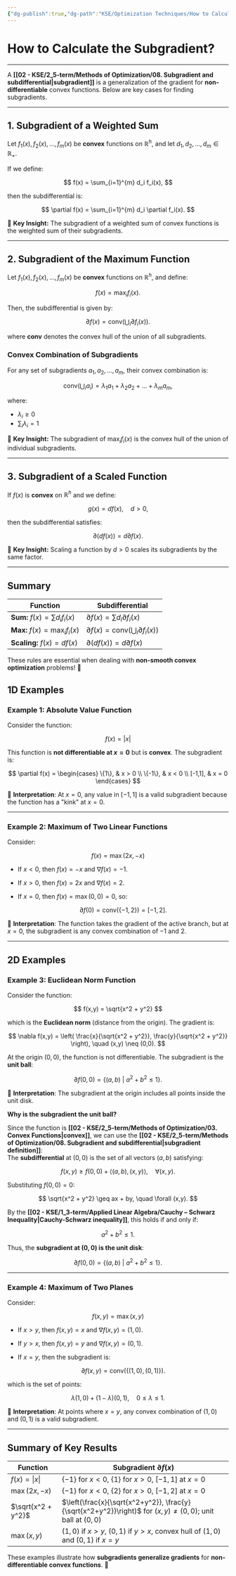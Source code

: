 ```yaml
---
{"dg-publish":true,"dg-path":"KSE/Optimization Techniques/How to Calculate the Subgradient.md","permalink":"/kse/optimization-techniques/how-to-calculate-the-subgradient/","tags":["kse","math/calculus"],"created":"2025-03-10T12:13:41.719+02:00","updated":"2025-03-10T14:37:43.827+02:00"}
---
```



# How to Calculate the Subgradient?

---

A **[[02 - KSE/2_5-term/Methods of Optimization/08. Subgradient and subdifferential\|subgradient]]** is a generalization of the gradient for **non-differentiable** convex functions. Below are key cases for finding subgradients.

---

## 1️. Subgradient of a Weighted Sum

Let $f_1(x), f_2(x), \dots, f_m(x)$ be **convex** functions on $\mathbb{R}^h$, and let $d_1, d_2, \dots, d_m \in \mathbb{R}_+$.

If we define:

$$
f(x) = \sum_{i=1}^{m} d_i f_i(x),
$$

then the subdifferential is:

$$
\partial f(x) = \sum_{i=1}^{m} d_i \partial f_i(x).
$$

🔹 **Key Insight:** The subgradient of a weighted sum of convex functions is the weighted sum of their subgradients.

---

## 2️. Subgradient of the Maximum Function

Let $f_1(x), f_2(x), \dots, f_m(x)$ be **convex** functions on $\mathbb{R}^h$, and define:

$$
f(x) = \max_i f_i(x).
$$

Then, the subdifferential is given by:

$$
\partial f(x) = \text{conv} \left( \bigcup_i \partial f_i(x) \right).
$$

where **conv** denotes the convex hull of the union of all subgradients.

### Convex Combination of Subgradients

For any set of subgradients $a_1, a_2, \dots, a_m$, their convex combination is:

$$
\text{conv} \left( \bigcup_i a_i \right) = \lambda_1 a_1 + \lambda_2 a_2 + \dots + \lambda_m a_m,
$$

where:

- $\lambda_i \geq 0$
- $\sum_{i} \lambda_i = 1$

🔹 **Key Insight:** The subgradient of $\max_i f_i(x)$ is the convex hull of the union of individual subgradients.

---

## 3️. Subgradient of a Scaled Function

If $f(x)$ is **convex** on $\mathbb{R}^h$ and we define:

$$
g(x) = d f(x), \quad d > 0,
$$

then the subdifferential satisfies:

$$
\partial (d f(x)) = d \partial f(x).
$$

🔹 **Key Insight:** Scaling a function by $d > 0$ scales its subgradients by the same factor.

---

## Summary

| Function                          | Subdifferential                                                        |
| --------------------------------- | ---------------------------------------------------------------------- |
| **Sum:** $f(x) = \sum d_i f_i(x)$ | $\partial f(x) = \sum d_i \partial f_i(x)$                             |
| **Max:** $f(x) = \max_i f_i(x)$   | $\partial f(x) = \text{conv} \left( \bigcup_i \partial f_i(x) \right)$ |
| **Scaling:** $f(x) = d f(x)$      | $\partial (d f(x)) = d \partial f(x)$                                  |

These rules are essential when dealing with **non-smooth convex optimization** problems! 🚀


## 1D Examples
### Example 1: Absolute Value Function
Consider the function:

$$
f(x) = |x|
$$

This function is **not differentiable at $x = 0$** but is **convex**. The subgradient is:

$$
\partial f(x) =
\begin{cases}
    \{1\}, & x > 0 \\
    \{-1\}, & x < 0 \\
    [-1,1], & x = 0
\end{cases}
$$

🔹 **Interpretation**: At $x = 0$, any value in $[-1,1]$ is a valid subgradient because the function has a "kink" at $x=0$.

---

### Example 2: Maximum of Two Linear Functions
Consider:

$$
f(x) = \max(2x, -x)
$$

- If $x < 0$, then $f(x) = -x$ and $\nabla f(x) = -1$.
- If $x > 0$, then $f(x) = 2x$ and $\nabla f(x) = 2$.
- If $x = 0$, then $f(x) = \max(0,0) = 0$, so:

  $$
  \partial f(0) = \text{conv}(\{-1,2\}) = [-1,2].
  $$

🔹 **Interpretation**: The function takes the gradient of the active branch, but at $x = 0$, the subgradient is any convex combination of $-1$ and $2$.

---

## 2D Examples
### Example 3: Euclidean Norm Function
Consider the function:

$$
f(x,y) = \sqrt{x^2 + y^2}
$$

which is the **Euclidean norm** (distance from the origin). The gradient is:

$$
\nabla f(x,y) = \left( \frac{x}{\sqrt{x^2 + y^2}}, \frac{y}{\sqrt{x^2 + y^2}} \right), \quad (x,y) \neq (0,0).
$$

At the origin $(0,0)$, the function is not differentiable. The subgradient is the **unit ball**:

$$
\partial f(0,0) = \{ (a,b) \ | \ a^2 + b^2 \leq 1 \}.
$$

🔹 **Interpretation**: The subgradient at the origin includes all points inside the unit disk.

<strong><span style="color: var(--color-aqua);">Why is the subgradient the unit ball?</span></strong>

Since the function is **[[02 - KSE/2_5-term/Methods of Optimization/03. Convex Functions\|convex]]**, we can use the **[[02 - KSE/2_5-term/Methods of Optimization/08. Subgradient and subdifferential\|subgradient definition]]**:  
The **subdifferential** at $(0,0)$ is the set of all vectors $(a,b)$ satisfying:

$$
f(x,y) \geq f(0,0) + \langle (a,b), (x, y) \rangle, \quad \forall (x,y).
$$

Substituting $f(0,0) = 0$:

$$
\sqrt{x^2 + y^2} \geq ax + by, \quad \forall (x,y).
$$

By the **[[02 - KSE/1_3-term/Applied Linear Algebra/Cauchy – Schwarz Inequality\|Cauchy-Schwarz inequality]]**, this holds if and only if:

$$
a^2 + b^2 \leq 1.
$$

Thus, the **subgradient at $(0,0)$ is the unit disk**:

$$
\partial f(0,0) = \{ (a,b) \ | \ a^2 + b^2 \leq 1 \}.
$$

---

### Example 4: Maximum of Two Planes
Consider:

$$
f(x,y) = \max(x, y)
$$

- If $x > y$, then $f(x,y) = x$ and $\nabla f(x,y) = (1,0)$.
- If $y > x$, then $f(x,y) = y$ and $\nabla f(x,y) = (0,1)$.
- If $x = y$, then the subgradient is:

  $$
  \partial f(x,y) = \text{conv}(\{(1,0), (0,1)\}).
  $$

which is the set of points:

$$
\lambda (1,0) + (1-\lambda)(0,1), \quad 0 \leq \lambda \leq 1.
$$

🔹 **Interpretation**: At points where $x = y$, any convex combination of $(1,0)$ and $(0,1)$ is a valid subgradient.

---

## Summary of Key Results

| **Function**       | **Subgradient $\partial f(x)$**                                                                                |
| ------------------ | -------------------------------------------------------------------------------------------------------------- |
| $f(x) = \|x\|$     | $\{-1\}$ for $x<0$, $\{1\}$ for $x>0$, $[-1,1]$ at $x=0$                                                       |
| $\max(2x, -x)$     | $\{-1\}$ for $x<0$, $\{2\}$ for $x>0$, $[-1,2]$ at $x=0$                                                       |
| $\sqrt{x^2 + y^2}$ | $\left(\frac{x}{\sqrt{x^2+y^2}}, \frac{y}{\sqrt{x^2+y^2}}\right)$ for $(x,y) \neq (0,0)$; unit ball at $(0,0)$ |
| $\max(x, y)$       | $(1,0)$ if $x > y$, $(0,1)$ if $y > x$, convex hull of $(1,0)$ and $(0,1)$ if $x=y$                            |

These examples illustrate how **subgradients generalize gradients** for **non-differentiable convex functions**. 🚀

